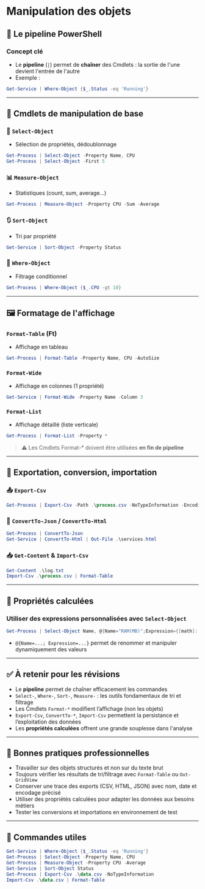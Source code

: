 # Manipulation des objets

## 🔄 Le pipeline PowerShell

### Concept clé

- Le **pipeline** (`|`) permet de **chaîner** des Cmdlets : la sortie de l'une devient l'entrée de l'autre
- Exemple :

```powershell
Get-Service | Where-Object {$_.Status -eq 'Running'}
```

---

## 🧩 Cmdlets de manipulation de base

### 🎯 `Select-Object`

- Sélection de propriétés, dédoublonnage

```powershell
Get-Process | Select-Object -Property Name, CPU
Get-Process | Select-Object -First 5
```

### 📊 `Measure-Object`

- Statistiques (count, sum, average…)

```powershell
Get-Process | Measure-Object -Property CPU -Sum -Average
```

### 🔃 `Sort-Object`

- Tri par propriété

```powershell
Get-Service | Sort-Object -Property Status
```

### 🔎 `Where-Object`

- Filtrage conditionnel

```powershell
Get-Process | Where-Object {$_.CPU -gt 10}
```

---

## 🖼️ Formatage de l'affichage

### `Format-Table` (Ft)

- Affichage en tableau

```powershell
Get-Process | Format-Table -Property Name, CPU -AutoSize
```

### `Format-Wide`

- Affichage en colonnes (1 propriété)

```powershell
Get-Service | Format-Wide -Property Name -Column 3
```

### `Format-List`

- Affichage détaillé (liste verticale)

```powershell
Get-Process | Format-List -Property *
```

> ⚠️ Les Cmdlets Format-* doivent être utilisées **en fin de pipeline**

---

## 💾 Exportation, conversion, importation

### 📤 `Export-Csv`

```powershell
Get-Process | Export-Csv -Path .\process.csv -NoTypeInformation -Encoding UTF8
```

### 🔁 `ConvertTo-Json` / `ConvertTo-Html`

```powershell
Get-Process | ConvertTo-Json
Get-Service | ConvertTo-Html | Out-File .\services.html
```

### 📥 `Get-Content` & `Import-Csv`

```powershell
Get-Content .\log.txt
Import-Csv .\process.csv | Format-Table
```

---

## 🔧 Propriétés calculées

### Utiliser des expressions personnalisées avec `Select-Object`

```powershell
Get-Process | Select-Object Name, @{Name="RAM(MB)";Expression={[math]::Round($_.WS / 1MB, 2)}}
```

- `@{Name=...; Expression=...}` permet de renommer et manipuler dynamiquement des valeurs

---

## ✅ À retenir pour les révisions

- Le **pipeline** permet de chaîner efficacement les commandes
- `Select-`, `Where-`, `Sort-`, `Measure-` : les outils fondamentaux de tri et filtrage
- Les Cmdlets `Format-*` modifient l’affichage (non les objets)
- `Export-Csv`, `ConvertTo-*`, `Import-Csv` permettent la persistance et l’exploitation des données
- Les **propriétés calculées** offrent une grande souplesse dans l'analyse

---

## 📌 Bonnes pratiques professionnelles

- Travailler sur des objets structurés et non sur du texte brut
- Toujours vérifier les résultats de tri/filtrage avec `Format-Table` ou `Out-GridView`
- Conserver une trace des exports (CSV, HTML, JSON) avec nom, date et encodage précisé
- Utiliser des propriétés calculées pour adapter les données aux besoins métiers
- Tester les conversions et importations en environnement de test

---

## 🔗 Commandes utiles

```powershell
Get-Service | Where-Object {$_.Status -eq 'Running'}
Get-Process | Select-Object -Property Name, CPU
Get-Process | Measure-Object -Property CPU -Average
Get-Service | Sort-Object Status
Get-Process | Export-Csv .\data.csv -NoTypeInformation
Import-Csv .\data.csv | Format-Table
```
